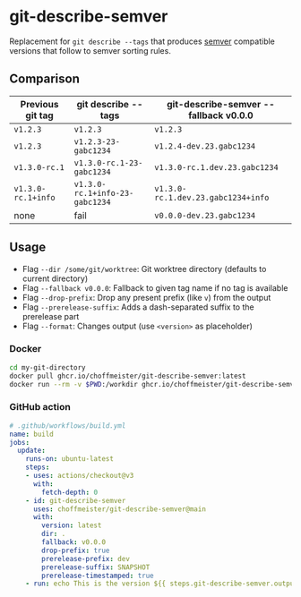 # git-describe-semver

Replacement for `git describe --tags` that produces [semver](https://semver.org/) compatible versions that follow to semver sorting rules.

## Comparison

Previous git tag | git describe --tags | git-describe-semver --fallback v0.0.0
--- | --- | ---
`v1.2.3` | `v1.2.3` | `v1.2.3`
`v1.2.3` | `v1.2.3-23-gabc1234` | `v1.2.4-dev.23.gabc1234`
`v1.3.0-rc.1` | `v1.3.0-rc.1-23-gabc1234` | `v1.3.0-rc.1.dev.23.gabc1234`
`v1.3.0-rc.1+info` | `v1.3.0-rc.1+info-23-gabc1234` | `v1.3.0-rc.1.dev.23.gabc1234+info`
none | fail | `v0.0.0-dev.23.gabc1234`

## Usage

* Flag `--dir /some/git/worktree`: Git worktree directory (defaults to current directory)
* Flag `--fallback v0.0.0`: Fallback to given tag name if no tag is available
* Flag `--drop-prefix`: Drop any present prefix (like `v`) from the output
* Flag `--prerelease-suffix`: Adds a dash-separated suffix to the prerelease part
* Flag `--format`: Changes output (use `<version>` as placeholder)

### Docker

```bash
cd my-git-directory
docker pull ghcr.io/choffmeister/git-describe-semver:latest
docker run --rm -v $PWD:/workdir ghcr.io/choffmeister/git-describe-semver:latest
```

### GitHub action

```yaml
# .github/workflows/build.yml
name: build
jobs:
  update:
    runs-on: ubuntu-latest
    steps:
    - uses: actions/checkout@v3
      with:
        fetch-depth: 0
    - id: git-describe-semver
      uses: choffmeister/git-describe-semver@main
      with:
        version: latest
        dir: .
        fallback: v0.0.0
        drop-prefix: true
        prerelease-prefix: dev
        prerelease-suffix: SNAPSHOT
        prerelease-timestamped: true
    - run: echo This is the version ${{ steps.git-describe-semver.outputs.version }}
```
